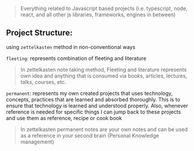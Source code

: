 > Everything related to Javascript based projects (i.e. typescript, node, react, and all other js libraries, frameworks, engines in between)

## Project Structure:

using `zettelkasten` method in non-conventional ways

`fleeting`: represents combination of fleeting and literature

> In zettelkasten note taking method, Fleeting and literature represents own idea and anything that is consumed via books, articles, lectures, talks, courses, etc.

`permanent`: represents my own created projects that uses technology, concepts, practices that are learned and absorbed thoroughly. This is to ensure that technology is learned and understood properly. Also, whenever reference is needed for specific things I can jump back to these projects and use them as reference, recipe or cook book

> In zettelkasten permanent notes are your own notes and can be used as a reference in your second brain (Personal Knowledge management)
